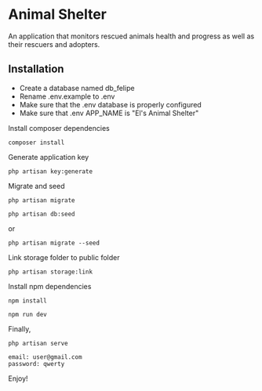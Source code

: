 # Animal Shelter

An application that monitors rescued animals health and progress as well as their rescuers and adopters.

## Installation

-   Create a database named db_felipe
-   Rename .env.example to .env
-   Make sure that the .env database is properly configured
-   Make sure that .env APP_NAME is "El's Animal Shelter"

Install composer dependencies

```
composer install
```

Generate application key

```
php artisan key:generate
```

Migrate and seed

```
php artisan migrate
```

```
php artisan db:seed
```

or

```
php artisan migrate --seed
```

Link storage folder to public folder

```
php artisan storage:link
```

Install npm dependencies

```
npm install
```

```
npm run dev
```

Finally,

```
php artisan serve
```

```
email: user@gmail.com
password: qwerty
```

Enjoy!
